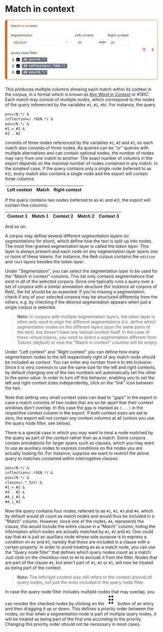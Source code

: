 # Match in context

!["Match in context" column](../img/column-match-in-context.png)

This produces multiple columns showing each match within its context in the corpus, in a format which is known as [_Key Word in Context_](https://en.wikipedia.org/wiki/Key_Word_in_Context) or _KWIC_. Each match may consist of multiple _nodes_, which correspond to the nodes of the query referenced by the variables `#1`, `#2`, etc. For instance, the query

```
pos=/N.*/ &
inflection=/.*GEN.*/ &
pos=/N.*/ &
#1_=_#2 &
#3 . #2
```

consists of three nodes referenced by the variables `#1`, `#2` and `#3`, so each match also consists of three nodes. As queries can be "or" queries with multiple alternatives and can contain optional nodes, the number of nodes may vary from one match to another. The exact number of columns in the export depends on the maximal number of nodes contained in any match. In the simplest case, if the query contains only a single node (referred to as `#1`), every match also contains a single node and the export will contain three columns:

| Left context | Match | Right context |
| ------------ | ----- | ------------- |

If the query contains two nodes (referred to as `#1` and `#2`), the export will contain five columns:

| Context 1 | Match 1 | Context 2 | Match 2 | Context 3 |
| --------- | ------- | --------- | ------- | --------- |

And so on.

A corpus may define several different _segmentation layers_ (or _segmentations_ for short), which define how the text is split up into nodes. The most fine-grained segmentation layer is called the _token layer_. This layer is always present and each node on any segmentation layer spans one or more of these tokens. For instance, the ReA corpus contains the `edition` and `text` layers besides the token layer.

Under "Segmentation", you can select the segmentation layer to be used for the "Match in context" columns. This list only contains segmentations that exist in _all_ of the selected corpora. Since one typically runs a query over a set of corpora with a similar annotation structure (for instance all corpora of ReA), the list should be as expected. If you're missing a segmentation, check if any of your selected corpora may be structured differently from the others, e.g. by checking if the desired segmentation appears when just a single corpus is selected.

> **Note:** In corpora with multiple segmentation layers, the token layer is often _only_ used to align the different segmentations (i.e. define which segmentation nodes on the different layers span the same parts of the text), but doesn't have any textual content itself. In the case of these _virtual tokens_, you need to select a segmentation different from _Tokens (default)_ or else the "Match in context" columns will be empty.

Under "Left context" and "Right context" you can define how many segmentation nodes to the left respectively right of any match node should be included as context. You can enter any number from `0` to `999` inclusive. Since it is very common to use the same size for the left and right contexts, by default changing one of the two numbers will automatically set the other to the same value. In order to turn off this behavior, enabling you to set the left and right context sizes independently, click on the "link" icon between the two.

Note that setting very small context sizes can lead to "gaps" in the export in case a match consists of two nodes that are so far apart that their context windows don't overlap. In this case the gap is marked as `(...)` in the respective context column in the export. If both context sizes are set to zero, the export will not contain any context columns at all (unless you use the query node filter, see below).

There is a special case in which you may want to treat a node matched by the query as part of the context rather than as a match: Some corpora contain annotations for larger spans such as clauses, which you may want to use as auxiliary nodes to express conditions on the nodes you are actually looking for. For instance, suppose we want to restrict the above query to matches contained within interrogative clauses:

```
pos=/N.*/ &
inflection=/.*GEN.*/ &
pos=/N.*/ &
clause=/.*_Int/ &
#1_=_#2 &
#3 . #2 &
#4_i_#1 &
#4_i_#3
```

Now the query contains four nodes, referred to as `#1`, `#2`, `#3` and `#4`, which by default would all count as match nodes and would thus be included in a "Match" column. However, since one of the nodes, `#4`, represents the clause, this would include the entire clause in a "Match" column, hiding the information which nodes are actually matched by `#1`, `#2` and `#3`. One could say that `#4` is just an auxiliary node whose sole purpose is to express a condition on `#1` and `#3`, namely that those are included in a clause with a certain property. In order to avoid treating `#4` as a match node, you can use the "Query node filter" that defines which query nodes count as a match: Just click on the checkbox next to `#4` to exclude it from the filter. Nodes that are part of the clause `#4`, but aren't part of `#1`, `#2` or `#3`, will now be treated as being part of the context.

> **Note:** The left/right context size still refers to the context around _all_ query nodes, not just the ones included in the query node filter.

In case the query node filter includes multiple nodes that may overlap, you can reorder the checked nodes by clicking on the ![Grip](../img/grip-vertical.svg) button of an entry and then dragging it up or down. This defines a priority order between the nodes, so that when a segmentation node is part of multiple query nodes, it will be treated as being part of the first one according to the priority. Changing this priority order should not be necessary in most cases.
